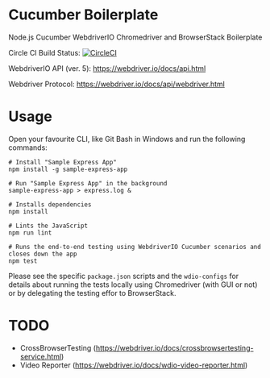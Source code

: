 # Cucumber Boilerplate

Node.js Cucumber WebdriverIO Chromedriver and BrowserStack Boilerplate

Circle CI Build Status: [![CircleCI](https://circleci.com/gh/miroslawmajka/cucumber-boilerplate.svg?style=svg)](https://circleci.com/gh/miroslawmajka/cucumber-boilerplate)

WebdriverIO API (ver. 5): https://webdriver.io/docs/api.html

Webdriver Protocol: https://webdriver.io/docs/api/webdriver.html

# Usage

Open your favourite CLI, like Git Bash in Windows and run the following commands:
```shell script
# Install "Sample Express App"
npm install -g sample-express-app

# Run "Sample Express App" in the background
sample-express-app > express.log &

# Installs dependencies
npm install

# Lints the JavaScript
npm run lint

# Runs the end-to-end testing using WebdriverIO Cucumber scenarios and closes down the app
npm test
```

Please see the specific `package.json` scripts and the `wdio-configs`
for details about running the tests locally using Chromedriver (with GUI or not) or
by delegating the testing effor to BrowserStack.

# TODO

* CrossBrowserTesting (https://webdriver.io/docs/crossbrowsertesting-service.html)
* Video Reporter (https://webdriver.io/docs/wdio-video-reporter.html)